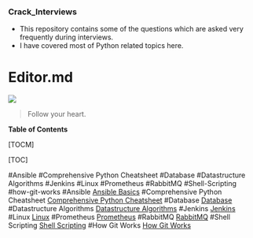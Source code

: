 ### Crack_Interviews

- This repository contains some of the questions which are asked very frequently during interviews.
- I have covered most of Python related topics here.  

# Editor.md

![](https://pandao.github.io/editor.md/examples/images/4.jpg)
> Follow your heart.


**Table of Contents**

[TOCM]

[TOC]

#Ansible
#Comprehensive Python Cheatsheet
#Database
#Datastructure Algorithms
#Jenkins
#Linux
#Prometheus
#RabbitMQ
#Shell-Scripting
#how-git-works
#Ansible [Ansible Basics](https://github.com/dayananda30/Crack_Interviews/tree/Master/Ansible "Ansible")
#Comprehensive Python Cheatsheet [Comprehensive Python Cheatsheet](https://github.com/dayananda30/Crack_Interviews/tree/Master/Comprehensive%20Python%20Cheatsheet "Comprehensive Python Cheatsheet")
#Database [Database](https://github.com/dayananda30/Crack_Interviews/tree/Master/Database "Databse")
#Datastructure Algorithms [Datastructure Algorithms](https://github.com/dayananda30/Crack_Interviews/tree/Master/Datastructure_Algorithms "Databse")
#Jenkins [Jenkins](https://github.com/dayananda30/Crack_Interviews/tree/Master/Jenkins "Jenkins")
#Linux [Linux](https://github.com/dayananda30/Crack_Interviews/tree/Master/Linux "Linux")
#Prometheus [Prometheus](https://github.com/dayananda30/Crack_Interviews/tree/Master/Prometheus "Prometheus")
#RabbitMQ [RabbitMQ](https://github.com/dayananda30/Crack_Interviews/tree/Master/RabbitMQ "RabbitMQ")
#Shell Scripting [Shell Scripting](https://github.com/dayananda30/Crack_Interviews/tree/Master/Shell-Scripting "Shell Scripting")
#How Git Works [How Git Works](https://github.com/dayananda30/Crack_Interviews/tree/Master/how-git-works "how-git-works")

